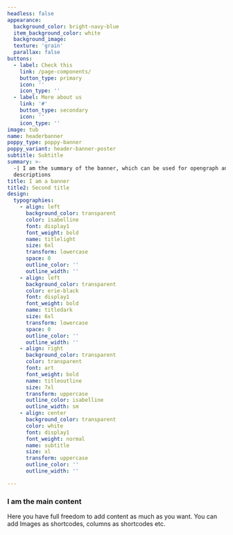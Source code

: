 ```yaml
---
headless: false
appearance:
  background_color: bright-navy-blue
  item_background_color: white
  background_image:
  texture: 'grain'
  parallax: false
buttons:
  - label: Check this
    link: /page-components/
    button_type: primary
    icon: ''
    icon_type: ''
  - label: More about us
    link: '#'
    button_type: secondary
    icon: ''
    icon_type: ''
image: tub
name: headerbanner
poppy_type: poppy-banner
poppy_variant: header-banner-poster
subtitle: Subtitle
summary: >-
  -| I am the summary of the banner, which can be used for opengraph and SEO
  descriptions
title: I am a banner
title2: Second title
design:
  typographies:
    - align: left
      background_color: transparent
      color: isabelline
      font: display1
      font_weight: bold
      name: titlelight
      size: 6xl
      transform: lowercase
      space: 0
      outline_color: ''
      outline_width: ''
    - align: left
      background_color: transparent
      color: erie-black
      font: display1
      font_weight: bold
      name: titledark
      size: 6xl
      transform: lowercase
      space: 0
      outline_color: ''
      outline_width: ''
    - align: right
      background_color: transparent
      color: transparent
      font: art
      font_weight: bold
      name: titleoutline
      size: 7xl
      transform: uppercase
      outline_color: isabelline
      outline_width: sm
    - align: center
      background_color: transparent
      color: white
      font: display1
      font_weight: normal
      name: subtitle
      size: xl
      transform: uppercase
      outline_color: ''
      outline_width: ''

---
```


### I am the main content
Here you have full freedom to add content as much as you want.
You can add  Images as shortcodes, columns as shortcodes etc.

